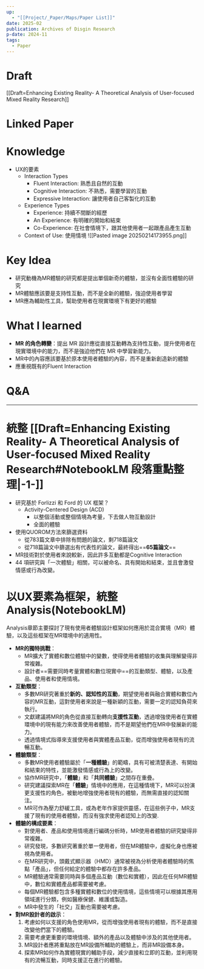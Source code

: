 ```yaml
---
up:
  - "[[Project/_Paper/Maps/Paper List]]"
date: 2025-02
publication: Archives of Disgin Research
p-date: 2024-11
tags:
  - Paper
---
```

# Draft
[[Draft=Enhancing Existing Reality- A Theoretical Analysis of User-focused Mixed Reality Research]]
# Linked Paper
# Knowledge
- UX的要素
	- Interaction Types
		- Fluent Interaction: 熟悉且自然的互動
		- Cognitive Interaction: 不熟悉，需要學習的互動
		- Expressive Interaction: 讓使用者自己客製化的互動
	- Experience Types
		- Experience: 持續不間斷的經歷
		- An Experience: 有明確的開始和結束
		- Co-Experience: 在社會情境下，跟其他使用者一起跟產品產生互動
	- Context of Use: 使用情境
![[Pasted image 20250214173955.png]]
# Key Idea
- 研究動機為MR體驗的研究都是提出單個新奇的體驗，並沒有全面性體驗的研究
- MR體驗應該要是支持性互動，而不是全新的體驗，強迫使用者學習
- MR應為輔助性工具，幫助使用者在現實環境下有更好的體驗
# What I learned
- **MR 的角色轉變**：提出 MR 設計應從直接互動轉為支持性互動，提升使用者在現實環境中的能力，而不是強迫他們在 MR 中學習新能力。
- MR中的內容應該要基於原本使用者體驗的內容，而不是重新創造新的體驗
- 應重視既有的Fluent Interaction
# Q&A
---
# 統整 [[Draft=Enhancing Existing Reality- A Theoretical Analysis of User-focused Mixed Reality Research#NotebookLM 段落重點整理|-1-]]
- 研究基於 Forlizzi 和 Ford 的 UX 框架？
	- Activity-Centered Design (ACD)
		- 以整個活動或整個情境為考量，下去做人物互動設計
		- 全面的體驗
- 使用QUOROM方法來篩選資料
	- 從783篇文章中排除有問題的論文，剩718篇論文
	- 從718篇論文中篩選出有代表性的論文，最終得出==**65篇論文**==
- MR技術對於使用者來說較新，因此許多互動都是Cognitive Interaction
- 44 項研究與「一次體驗」相關，可以被命名、具有開始和結束，並且會激發情感或行為改變。
# 以UX要素為框架，統整Analysis(NotebookLM)
Analysis章節主要探討了現有使用者體驗設計框架如何應用於混合實境（MR）體驗，以及這些框架在MR環境中的適用性。
- **MR的獨特挑戰**：
    - MR擴大了實體和數位體驗中的變數，使得使用者體驗的收集與理解變得非常複雜。
    - 設計者==需要同時考量實體和數位現實中==的互動類型、體驗，以及產品、使用者和使用情境。
- **互動類型**：
    - 多數MR研究著重於**新的、認知性的互動**，期望使用者與融合實體和數位內容的MR互動，這對使用者來說是一種新穎的互動，需要一定的認知負荷來執行。
    - 文獻建議將MR的角色從直接互動轉向**支援性互動**，透過增強使用者在實體環境中的現有能力來改善使用者體驗，而不是期望他們在MR中發展新的能力。
    - 透過情境式指導來支援使用者與實體產品互動，從而增強使用者現有的流暢互動。
- **體驗類型**：
    - 多數MR使用者體驗屬於「**一種體驗**」的範疇，具有可被清楚表達、有開始和結束的特性，並能激發情感或行為上的改變。
    - 協作MR研究中，「**體驗**」和「**共同體驗**」之間存在重疊。
    - 研究建議探索MR在「**體驗**」情境中的應用，在這種情境下，MR可以扮演更支援性的角色，被動地增強使用者現有的體驗，而無需直接的認知關注。
    - MR可作為壓力舒緩工具，或為老年作家提供靈感，在這些例子中，MR支援了現有的使用者體驗，而沒有強求使用者認知上的改變.
- **體驗的構成要素**：
    - 對使用者、產品和使用情境進行編碼分析時，MR使用者體驗的研究變得非常複雜。
    - 研究發現，多數研究著重於單一使用者，但在MR體驗中，虛擬化身也應被視為使用者。
    - 在MR研究中，頭戴式顯示器（HMD）通常被視為分析使用者體驗時的焦點「產品」，但任何給定的體驗中都存在許多產品。
    - MR體驗通常需要同時與多個產品互動（數位和實體），因此在任何MR體驗中，數位和實體產品都需要被考慮。
    - 每個MR體驗都包含多種實體和數位的使用情境，這些情境可以根據其應用領域進行分類，例如醫療保健、維護或製造。
    - MR中發生的「社交」互動也需要被考慮。
- **對MR設計者的啟示**：
    1. 考慮如何以支援的角色使用MR，從而增強使用者現有的體驗，而不是直接改變他們當下的體驗。
    2. 需要考慮更重要的環境情境、額外的產品以及體驗中涉及的其他使用者。
    3. MR設計者應將重點放在MR設備所輔助的體驗上，而非MR設備本身。
    4. 探索MR如何作為實體現實的輔助手段，減少直接和立即的互動，並利用現有的流暢互動，同時支援正在進行的體驗。